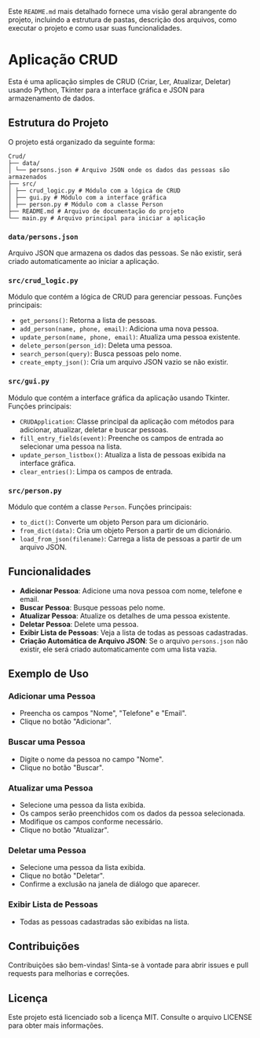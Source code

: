 Este `README.md` mais detalhado fornece uma visão geral abrangente do projeto, incluindo a estrutura de pastas, descrição dos arquivos, como executar o projeto e como usar suas funcionalidades.


# Aplicação CRUD

Esta é uma aplicação simples de CRUD (Criar, Ler, Atualizar, Deletar) usando Python, Tkinter para a interface gráfica e JSON para armazenamento de dados.

## Estrutura do Projeto

O projeto está organizado da seguinte forma:

```
Crud/
├── data/
│ └── persons.json # Arquivo JSON onde os dados das pessoas são armazenados
├── src/
│ ├── crud_logic.py # Módulo com a lógica de CRUD
│ ├── gui.py # Módulo com a interface gráfica
│ ├── person.py # Módulo com a classe Person
├── README.md # Arquivo de documentação do projeto
└── main.py # Arquivo principal para iniciar a aplicação
```


### `data/persons.json`
Arquivo JSON que armazena os dados das pessoas. Se não existir, será criado automaticamente ao iniciar a aplicação.

### `src/crud_logic.py`
Módulo que contém a lógica de CRUD para gerenciar pessoas. Funções principais:
- `get_persons()`: Retorna a lista de pessoas.
- `add_person(name, phone, email)`: Adiciona uma nova pessoa.
- `update_person(name, phone, email)`: Atualiza uma pessoa existente.
- `delete_person(person_id)`: Deleta uma pessoa.
- `search_person(query)`: Busca pessoas pelo nome.
- `create_empty_json()`: Cria um arquivo JSON vazio se não existir.

### `src/gui.py`
Módulo que contém a interface gráfica da aplicação usando Tkinter. Funções principais:
- `CRUDApplication`: Classe principal da aplicação com métodos para adicionar, atualizar, deletar e buscar pessoas.
- `fill_entry_fields(event)`: Preenche os campos de entrada ao selecionar uma pessoa na lista.
- `update_person_listbox()`: Atualiza a lista de pessoas exibida na interface gráfica.
- `clear_entries()`: Limpa os campos de entrada.

### `src/person.py`
Módulo que contém a classe `Person`. Funções principais:
- `to_dict()`: Converte um objeto Person para um dicionário.
- `from_dict(data)`: Cria um objeto Person a partir de um dicionário.
- `load_from_json(filename)`: Carrega a lista de pessoas a partir de um arquivo JSON.

## Funcionalidades

- **Adicionar Pessoa**: Adicione uma nova pessoa com nome, telefone e email.
- **Buscar Pessoa**: Busque pessoas pelo nome.
- **Atualizar Pessoa**: Atualize os detalhes de uma pessoa existente.
- **Deletar Pessoa**: Delete uma pessoa.
- **Exibir Lista de Pessoas**: Veja a lista de todas as pessoas cadastradas.
- **Criação Automática de Arquivo JSON**: Se o arquivo `persons.json` não existir, ele será criado automaticamente com uma lista vazia.

## Exemplo de Uso

### Adicionar uma Pessoa

- Preencha os campos "Nome", "Telefone" e "Email".
- Clique no botão "Adicionar".

### Buscar uma Pessoa

- Digite o nome da pessoa no campo "Nome".
- Clique no botão "Buscar".

### Atualizar uma Pessoa

- Selecione uma pessoa da lista exibida.
- Os campos serão preenchidos com os dados da pessoa selecionada.
- Modifique os campos conforme necessário.
- Clique no botão "Atualizar".

### Deletar uma Pessoa

- Selecione uma pessoa da lista exibida.
- Clique no botão "Deletar".
- Confirme a exclusão na janela de diálogo que aparecer.

### Exibir Lista de Pessoas

- Todas as pessoas cadastradas são exibidas na lista.

## Contribuições

Contribuições são bem-vindas! Sinta-se à vontade para abrir issues e pull requests para melhorias e correções.

## Licença

Este projeto está licenciado sob a licença MIT. Consulte o arquivo LICENSE para obter mais informações.
